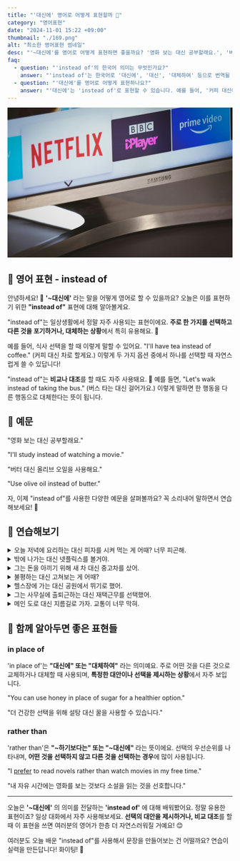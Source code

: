 ```yaml
---
title: "'대신에' 영어로 어떻게 표현할까 🔄"
category: "영어표현"
date: "2024-11-01 15:22 +09:00"
thumbnail: "./169.png"
alt: "최소한 영어표현 썸네일"
desc: "'~대신에'를 영어로 어떻게 표현하면 좋을까요? '영화 보는 대신 공부할래요.', '버터 대신 올리브 오일을 사용해요.' 등을 영어로 표현하는 법을 배워봅시다. 다양한 예문을 통해서 연습하고 본인의 표현으로 만들어 보세요."
faq:
  - question: "'instead of'의 한국어 의미는 무엇인가요?"
    answer: "'instead of'는 한국어로 '대신에', '대신', '대체하여' 등으로 번역될 수 있습니다. 어떤 것을 다른 것으로 바꾸거나 대체할 때 사용됩니다."
  - question: "'대신에'를 영어로 어떻게 표현하나요?"
    answer: "'대신에'는 'instead of'로 표현할 수 있습니다. 예를 들어, '커피 대신에 차를 마실래?'는 'Do you want to drink tea instead of coffee?'로 말할 수 있습니다."
---
```


![BBC와 넷플릭스를 선택하는 화면](./169-1.jpg)

## 🌟 영어 표현 - instead of

안녕하세요! 👋 **'~대신에'** 라는 말을 어떻게 영어로 할 수 있을까요? 오늘은 이를 표현하기 위한 **"instead of"** 표현에 대해 알아볼게요.

"instead of"는 일상생활에서 정말 자주 사용되는 표현이에요. **주로 한 가지를 선택하고 다른 것을 포기하거나, 대체하는 상황**에서 특히 유용해요. 🔄

예를 들어, 식사 선택을 할 때 이렇게 말할 수 있어요. "I'll have tea instead of coffee." (커피 대신 차로 할게요.) 이렇게 두 가지 옵션 중에서 하나를 선택할 때 자연스럽게 쓸 수 있답니다!

"instead of"는 **비교나 대조**를 할 때도 자주 사용돼요. 🤔 예를 들면, "Let's walk instead of taking the bus." (버스 타는 대신 걸어가요.) 이렇게 말하면 한 행동을 다른 행동으로 대체한다는 뜻이 됩니다.

<script async src="https://pagead2.googlesyndication.com/pagead/js/adsbygoogle.js?client=ca-pub-1465612013356152"
     crossorigin="anonymous"></script>
<!-- engple-horizontal-ad -->

<ins class="adsbygoogle"
     style="display:block"
     data-ad-client="ca-pub-1465612013356152"
     data-ad-slot="2106896038"
     data-ad-format="auto"
     data-full-width-responsive="true"></ins>

<script>
     (adsbygoogle = window.adsbygoogle || []).push({});
</script>

## 📖 예문

"영화 보는 대신 공부할래요."

"I'll study instead of watching a movie."

"버터 대신 올리브 오일을 사용해요."

"Use olive oil instead of butter."

자, 이제 "instead of"를 사용한 다양한 예문을 살펴볼까요? 꼭 소리내어 말하면서 연습해보세요! 🎯

## 💬 연습해보기

<details>
<summary>오늘 저녁에 요리하는 대신 피자를 시켜 먹는 게 어때? 너무 피곤해.</summary>
<span>Why don't we order pizza instead of cooking tonight? I'm too tired.</span>
</details>

<details>
<summary>밖에 나가는 대신 넷플릭스를 볼거야.</summary>
<span>I'd rather watch Netflix instead of going out.</span>
</details>

<details>
<summary>그는 돈을 아끼기 위해 새 차 대신 중고차를 샀어.</summary>
<span>He bought a <a href="/blog/in-english/171.used/">used</a> car instead of a new one to <a href="/blog/in-english/293.save/">save</a> money.</span>
</details>

<details>
<summary>불평하는 대신 고쳐보는 게 어때?</summary>
<span>Instead of complaining, why don't you <a href="/blog/in-english/117.try-to/">try to</a> fix it?</span>
</details>

<details>
<summary>헬스장에 가는 대신 공원에서 뛰기로 했어.</summary>
<span>Instead of going to the gym, I decided to run in the park.</span>
</details>

<details>
<summary>그는 사무실에 출퇴근하는 대신 재택근무를 선택했어.</summary>
<span>He chose to work from home instead of commuting to the office.</span>
</details>

<details>
<summary>메인 도로 대신 지름길로 가자. 교통이 너무 막혀.</summary>
<span>Let's take the shortcut instead of the main road. There's too much traffic.</span>
</details>

## 🤝 함께 알아두면 좋은 표현들

### in place of

'in place of'는 **"대신에" 또는 "대체하여"** 라는 의미예요. 주로 어떤 것을 다른 것으로 교체하거나 대체할 때 사용되며, **특정한 대안이나 선택을 제시하는 상황**에서 자주 보입니다.

"You can use honey in place of sugar for a healthier option."

"더 건강한 선택을 위해 설탕 대신 꿀을 사용할 수 있습니다."

### rather than

'rather than'은 **"~하기보다는" 또는 "~대신에"** 라는 뜻이에요. 선택의 우선순위를 나타내며, **어떤 것을 선택하지 않고 다른 것을 선택하는 경우**에 많이 사용됩니다.

"I [prefer](/blog/in-english/191.prefer/) to read novels rather than watch movies in my free time."

"내 자유 시간에는 영화를 보는 것보다 소설을 읽는 것을 선호합니다."

---

오늘은 **'~대신에'** 의 의미를 전달하는 **'instead of'** 에 대해 배워봤어요. 정말 유용한 표현이죠? 일상 대화에서 자주 사용해보세요. **선택의 대안을 제시하거나, 비교 대조**를 할 때 이 표현을 쓰면 여러분의 영어가 한층 더 자연스러워질 거예요! 😊

여러분도 오늘 배운 "instead of"를 사용해서 문장을 만들어보는 건 어떨까요? 연습이 실력을 만든답니다! 화이팅! 💪
